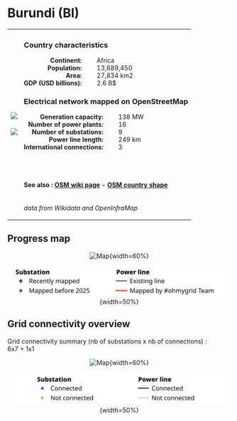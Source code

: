 # Burundi (BI)

<table width="90%">
<tr>
<td>
<img src="http://commons.wikimedia.org/wiki/Special:FilePath/Flag%20of%20Burundi.svg" width="250">
<br><br>
<img src="http://commons.wikimedia.org/wiki/Special:FilePath/Burundi%20%28orthographic%20projection%29.svg" width="250"></td>
<td>
<h3>Country characteristics</h3>
<div style="display: inline-block;text-align:right;margin-right:30px;font-weight: bold;">
Continent:<br>Population:<br>Area:<br>GDP (USD billions):
</div>
<div style="display: inline-block;">
Africa<br>13,689,450<br>27,834 km2<br>2.6 B$
</div>
<h3>Electrical network mapped on OpenStreetMap</h3>
<div style="display: inline-block;text-align:right;margin-right:30px;font-weight: bold;">Generation capacity:<br>
Number of power plants:<br>
Number of substations:<br>
Power line length:<br>
International connections:<br>
</div>
<div style="display: inline-block;">138 MW<br>
16<br>
9<br>
249 km<br>
3<br>
</div>

<br><br><h4>See also :
<a href="https://wiki.openstreetmap.org/wiki/Power_networks/Burundi" target="_blank">OSM wiki page</a> -
<a href="https://openstreetmap.org/relation/195269" target="_blank">OSM country shape</a>
</h4>

<br><i>data from Wikidata and OpenInfraMap</i>
</td>
</tr>
</table>


## Progress map

<center>

![Map](https://raw.githubusercontent.com/ben10dynartio/ohmygrid-website-files/refs/heads/main/docs/images/maps_countries/BI/high-voltage-network.jpg){width=60%}

![Map](../images/maps_countries_legend_progress.jpg){width=50%}

</center>



## Grid connectivity overview

Grid connectivity summary (nb of substations x nb of connections) :<br>6x7 + 1x1

<center>

![Map](https://raw.githubusercontent.com/ben10dynartio/ohmygrid-website-files/refs/heads/main/docs/images/maps_countries/BI/grid-connectivity.jpg){width=60%}

![Map](../images/maps_countries_legend_grid.jpg){width=50%}

</center>

